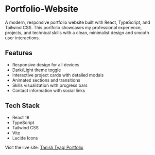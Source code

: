 # Portfolio-Website

A modern, responsive portfolio website built with React, TypeScript, and Tailwind CSS. This portfolio showcases my professional experience, projects, and technical skills with a clean, minimalist design and smooth user interactions.

## Features

- Responsive design for all devices
- Dark/Light theme toggle
- Interactive project cards with detailed modals
- Animated sections and transitions
- Skills visualization with progress bars
- Contact information with social links

## Tech Stack

- React 18
- TypeScript
- Tailwind CSS
- Vite
- Lucide Icons

Visit the live site: [Tanish Tyagi Portfolio](https://thunderous-elf-bb173c.netlify.app)
